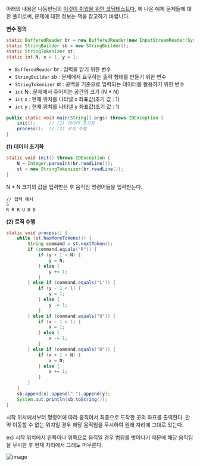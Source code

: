 아래의 내용은 나동빈님의 [이것이 취업을 위한 코딩테스트다.](http://www.yes24.com/Product/Goods/91433923) 에 나온 예제 문제들에 대한 풀이로써, 문제에 대한 정보는 책을 참고하기 바랍니다.

**변수 정의**

```java
static BufferedReader br = new BufferedReader(new InputStreamReader(System.in));
static StringBuilder sb = new StringBuilder();
static StringTokenizer st;
static int N, x = 1, y = 1;
```

- `BufferedReader` br : 입력을 받기 위한 변수
- `StringBuilder` sb : 문제에서 요구하는 출력 형태를 만들기 위한 변수
- `StringTokenizer` st : 공백을 기준으로 입력되는 데이터를 활용하기 위한 변수
- `int` N : 문제에서 주어지는 공간의 크기 (N \* N)
- `int` x : 현재 위치를 나타낼 x 좌표값(초기 값 : 1)
- `int` y : 현재 위치를 나타낼 y 좌표값(초기 값 : 1)

```java
public static void main(String[] args) throws IOException {
    init();     // (1) 데이터 초기화
    process();  // (2) 로직 수행
}
```

**(1) 데이터 초기화**

```java
static void init() throws IOException {
    N = Integer.parseInt(br.readLine());
    st = new StringTokenizer(br.readLine());
}
```

N \* N 크기의 값을 입력받은 후 움직임 명령어들을 입력받는다.

```
// 입력 예시
5
R R R U D D
```

**(2) 로직 수행**

```java
static void process() {
    while (st.hasMoreTokens()) {
        String command = st.nextToken();
        if (command.equals("R")) {
            if (y + 1 > N) {
                y = N;
            } else {
                y += 1;
            }
        } else if (command.equals("L")) {
            if (y - 1 < 1) {
                y = 1;
            } else {
                y -= 1;
            }
        } else if (command.equals("U")) {
            if (x - 1 < 1) {
                x = 1;
            } else {
                x -= 1;
            }
        } else if (command.equals("D")) {
            if (x + 1 > N) {
                x = N;
            } else {
                x += 1;
            }
        }
    }
    sb.append(x).append(" ").append(y);
    System.out.println(sb.toString());
}
```

시작 위치에서부터 명령어에 따라 움직여서 최종으로 도착한 곳의 좌표를 출력한다. 만약 이동할 수 없는 위치일 경우 해당 움직임을 무시하여 원래 자리에 그대로 있는다.

ex) 시작 위치에서 왼쪽이나 위쪽으로 움직일 경우 범위를 벗어나기 때문에 해당 움직임을 무시한 후 현재 자리에서 그래도 머무른다.

![image](https://user-images.githubusercontent.com/78605779/188169584-d30f64a8-71f0-4340-8e35-ba840991a086.png)
